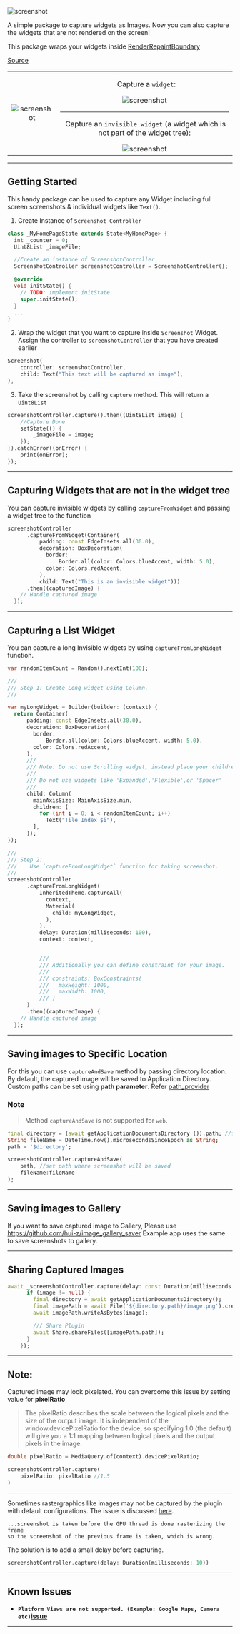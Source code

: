  <img src="https://github.com/SachinGanesh/screenshot/raw/master/assets/sc.png" alt="screenshot"/>

A simple package to capture widgets as Images. Now you can also capture the widgets that are not rendered on the screen!

This package wraps your widgets inside [RenderRepaintBoundary](https://docs.flutter.io/flutter/rendering/RenderRepaintBoundary-class.html)

[Source](https://stackoverflow.com/a/51118088)

| | | 
| :---: | :---: |
|<img src="https://github.com/SachinGanesh/screenshot/raw/master/assets/screenshot.gif" alt="screenshot"/>|<p>&nbsp; Capture a `widget`:</p><img src="https://github.com/SachinGanesh/screenshot/raw/master/assets/code1.png" alt="screenshot"/><hr><p>&nbsp;Capture an `invisible widget` (a widget which is not part of the widget tree):</p><img src="https://github.com/SachinGanesh/screenshot/raw/master/assets/code2.png" alt="screenshot"/>|

---
## Getting Started

This handy package can be used to capture any Widget including full screen screenshots & individual widgets like `Text()`.

1) Create Instance of `Screenshot Controller`

```dart
class _MyHomePageState extends State<MyHomePage> {
  int _counter = 0;
  Uint8List _imageFile;

  //Create an instance of ScreenshotController
  ScreenshotController screenshotController = ScreenshotController(); 

  @override
  void initState() {
    // TODO: implement initState
    super.initState();
  }
  ...
}
```
2) Wrap the widget that you want to capture inside `Screenshot` Widget. Assign the controller to `screenshotController` that you have created earlier

```dart
Screenshot(
    controller: screenshotController,
    child: Text("This text will be captured as image"),
),
```

3) Take the screenshot by calling `capture` method. This will return a `Uint8List`

```dart
screenshotController.capture().then((Uint8List image) {
    //Capture Done
    setState(() {
        _imageFile = image;
    });
}).catchError((onError) {
    print(onError);
});
```
---
## Capturing Widgets that are not in the widget tree

You can capture invisible widgets by calling `captureFromWidget` and passing a widget tree to the function

```dart
screenshotController
      .captureFromWidget(Container(
          padding: const EdgeInsets.all(30.0),
          decoration: BoxDecoration(
            border:
                Border.all(color: Colors.blueAccent, width: 5.0),
            color: Colors.redAccent,
          ),
          child: Text("This is an invisible widget")))
      .then((capturedImage) {
    // Handle captured image
  });

```

---

## Capturing a List Widget

You can capture a long Invisible widgets by using `captureFromLongWidget` function.



```dart
var randomItemCount = Random().nextInt(100);

///
/// Step 1: Create Long widget using Column.
///

var myLongWidget = Builder(builder: (context) {
  return Container(
      padding: const EdgeInsets.all(30.0),
      decoration: BoxDecoration(
        border:
            Border.all(color: Colors.blueAccent, width: 5.0),
        color: Colors.redAccent,
      ),
      ///
      /// Note: Do not use Scrolling widget, instead place your children in Column. 
      ///  
      /// Do not use widgets like 'Expanded','Flexible',or 'Spacer'
      ///
      child: Column(
        mainAxisSize: MainAxisSize.min,
        children: [
          for (int i = 0; i < randomItemCount; i++)
            Text("Tile Index $i"),
        ],
      ));
});

///
/// Step 2: 
///    Use `captureFromLongWidget` function for taking screenshot.
///
screenshotController
      .captureFromLongWidget(
          InheritedTheme.captureAll(
            context, 
            Material(
              child: myLongWidget,
            ),
          ),
          delay: Duration(milliseconds: 100),
          context: context,


          ///
          /// Additionally you can define constraint for your image.
          ///
          /// constraints: BoxConstraints(
          ///   maxHeight: 1000,
          ///   maxWidth: 1000,
          /// )
      )
      .then((capturedImage) {
    // Handle captured image
  });

```


---
## Saving images to Specific Location
For this you can use `captureAndSave` method by passing directory location. By default, the captured image will be saved to Application Directory. Custom paths can be set using **path parameter**. Refer [path_provider](https://pub.dartlang.org/packages/path_provider)

### Note

>Method `captureAndSave` is not supported for `web`. 


```dart
final directory = (await getApplicationDocumentsDirectory ()).path; //from path_provide package
String fileName = DateTime.now().microsecondsSinceEpoch as String;
path = '$directory';

screenshotController.captureAndSave(
    path, //set path where screenshot will be saved
    fileName:fileName 
);
```
---
## Saving images to Gallery
If you want to save captured image to Gallery, Please use https://github.com/hui-z/image_gallery_saver
Example app uses the same to save screenshots to gallery.

---

## Sharing Captured Images 

```dart
await _screenshotController.capture(delay: const Duration(milliseconds: 10)).then((Uint8List image) async {
      if (image != null) {
        final directory = await getApplicationDocumentsDirectory();
        final imagePath = await File('${directory.path}/image.png').create();
        await imagePath.writeAsBytes(image);

        /// Share Plugin
        await Share.shareFiles([imagePath.path]);
      }
    });
```

---
## Note:
Captured image may look pixelated. You can overcome this issue by setting value for **pixelRatio** 

>The pixelRatio describes the scale between the logical pixels and the size of the output image. It is independent of the window.devicePixelRatio for the device, so specifying 1.0 (the default) will give you a 1:1 mapping between logical pixels and the output pixels in the image.


```dart
double pixelRatio = MediaQuery.of(context).devicePixelRatio;

screenshotController.capture(
    pixelRatio: pixelRatio //1.5
)
```
---
Sometimes rastergraphics like images may not be captured by the plugin with default configurations. The issue is discussed [here](https://api.flutter.dev/flutter/flutter_driver/FlutterDriver/screenshot.html). 

```
...screenshot is taken before the GPU thread is done rasterizing the frame 
so the screenshot of the previous frame is taken, which is wrong.
```

The solution is to add a small delay before capturing. 

```dart
screenshotController.capture(delay: Duration(milliseconds: 10))
```
---
## Known Issues
- **`Platform Views are not supported. (Example: Google Maps, Camera etc)`[issue](https://github.com/flutter/flutter/issues/83856)**
---
